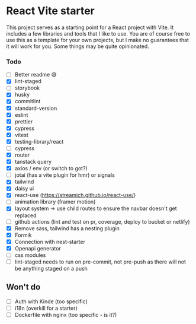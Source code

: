 # React Vite starter

This project serves as a starting point for a React project with Vite. It includes a few libraries and tools that I like to use. You are of course free to use this as a template for your own projects, but I make no guarantees that it will work for you. Some things may be quite opinionated.


### Todo
- [ ] Better readme 😅
- [x] lint-staged
- [ ] storybook
- [x] husky
- [x] commitlint
- [x] standard-version
- [x] eslint
- [x] prettier
- [x] cypress
- [x] vitest
- [x] testing-library/react
- [ ] cypress
- [x] router
- [x] tanstack query
- [x] axios / env (or switch to got?)
- [ ] jotai (has a vite plugin for hmr) or signals
- [x] tailwind
- [x] daisy ui
- [x] react-use (https://streamich.github.io/react-use/)
- [ ] animation library (framer motion)
- [x] layout system -> use child routes to ensure the navbar doesn't get replaced
- [ ] github actions (lint and test on pr, coverage, deploy to bucket or netlify)
- [x] Remove sass, tailwind has a nesting plugin
- [x] Formik
- [x] Connection with nest-starter
- [x] Openapi generator 
- [ ] css modules
- [ ] lint-staged needs to run on pre-commit, not pre-push as there will not be anything staged on a push  

## Won't do
- [ ] Auth with Kinde (too specific)
- [ ] i18n (overkill for a starter)
- [ ] Dockerfile with nginx (too specific - is it?)
